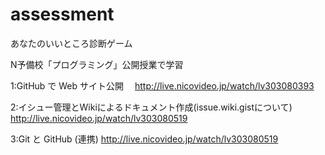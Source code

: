# assessment
あなたのいいところ診断ゲーム

N予備校「プログラミング」公開授業で学習

1:GitHub で Web サイト公開
　http://live.nicovideo.jp/watch/lv303080393
 
2:イシュー管理とWikiによるドキュメント作成(issue.wiki.gistについて)
　http://live.nicovideo.jp/watch/lv303080519

3:Git と GitHub (連携)
http://live.nicovideo.jp/watch/lv303080519
